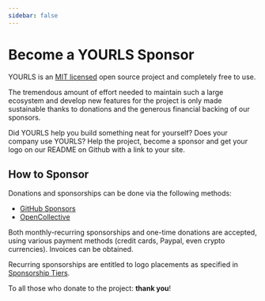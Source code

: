 ```yaml
---
sidebar: false
---
```


# Become a YOURLS Sponsor

YOURLS is an [MIT licensed](https://github.com/YOURLS/YOURLS/blob/master/LICENSE)
open source project and completely free to use.

The tremendous amount of effort needed to maintain such a large ecosystem and
develop new features for the project is only made sustainable thanks to donations and the
generous financial backing of our sponsors.

Did YOURLS help you build something neat for yourself?
Does your company use YOURLS?
Help the project, become a sponsor and get your logo on our README on Github with a link to your site.

## How to Sponsor

Donations and sponsorships can be done via the following methods:

- [GitHub Sponsors](https://github.com/sponsors/YOURLS)
- [OpenCollective](https://opencollective.com/yourls)

Both monthly-recurring sponsorships and one-time donations are accepted, using various payment methods (credit cards, Paypal, even crypto currencies). Invoices can be obtained.

Recurring sponsorships are entitled to logo placements as specified in [Sponsorship Tiers](#tier-benefits).

To all those who donate to the project: **thank you**!
